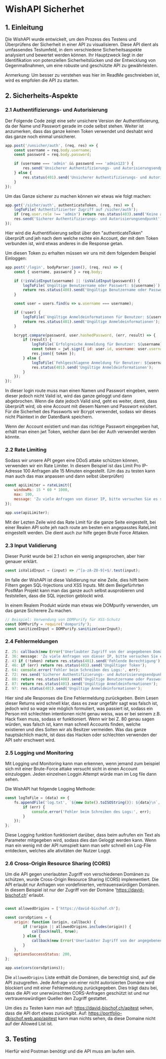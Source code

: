 # WishAPI Sicherhet

## 1. Einleitung 
Die WishAPI wurde entwickelt, um den Prozess des Testens und Überprüfens der Sicherheit in einer API zu visualisieren. Diese API dient als umfassendes Testumfeld, in dem verschiedene Sicherheitsaspekte analysiert und bewertet werden können. Ihr Hauptzweck liegt in der Identifikation von potenziellen Sicherheitslücken und der Entwicklung von Gegenmaßnahmen, um eine robuste und geschützte API zu gewährleisten.

Anmerkung: Um besser zu verstehen was hier im ReadMe geschreieben ist, wird es empfolen die API zu starten.

## 2. Sicherheits-Aspekte

### 2.1 Authentifizierungs- und Autorisierung

Der Folgende Code zeigt eine sehr unsichere Version der Authentifixierung, da der Name und Passwort gerade im code selbst stehen. Weiter ist anzumerken, dass das ganze keinen Token verwendet und deshabt wird das ganze noch einmal unsicherer.
```javascript
app.post('/unsicher/auth', (req, res) => {
    const username = req.body.username;
    const password = req.body.password;

    if (username === 'admin' && password === 'admin123') {
        res.send('Unsicherer Authentifizierungs- und Autorisierungsendpunkt - Zugriff gestattet');
    } else {
        res.status(401).send('Unsicherer Authentifizierungs- und Autorisierungsendpunkt - Zugriff verweigert');
    }
});
```

Um das Ganze sicherer zu machen können wir etwas wie folgt machen: 
````javascript
app.get('/sicher/auth', authenticateToken, (req, res) => {
    logToFile('Authentifizierter Zugriff auf /sicher/auth');
    if (req.user.role !== 'admin') return res.status(403).send('Keine ausreichenden Berechtigungen');
    res.send('Sicherer Authentifizierungs- und Autorisierungsendpunkt');
});

````

Hier wird die Authentifixierung selbst über den "authenticateToken" überprüft und jeh nach dem welche rechte ein Account, der mit dem Token verbunden ist, wird etwas anderes in die Response getan. 

Um diesen Token zu erhalten müssen wir uns mit dem folgendem Beispiel Einloggen: 
````javascript
app.post('/login', bodyParser.json(), (req, res) => {
    const { username, password } = req.body;

    if (!isValidInput(username) || !isValidInput(password)) {
        logToFile(`Ungültige Benutzername oder Passwort: ${username}`);
        return res.status(400).send('Ungültige Benutzername oder Passwort');
    }

    const user = users.find(u => u.username === username);

    if (!user) {
        logToFile(`Ungültige Anmeldeinformationen für Benutzer: ${username}`);
        return res.status(401).send('Ungültige Anmeldeinformationen');
    }

    bcrypt.compare(password, user.hashedPassword, (err, result) => {
        if (result) {
            logToFile(`Erfolgreiche Anmeldung für Benutzer: ${username}`);
            const token = jwt.sign({ id: user.id, username: user.username, role: user.role }, secretKey);
            res.json({ token });
        } else {
            logToFile(`Fehlgeschlagene Anmeldung für Benutzer: ${username}`);
            res.status(401).send('Ungültige Anmeldeinformationen');
        }
    });
});

````

In dieser login route muss man einen Namen und Passwort eingeben, wenn dieser jedoch nicht Valid ist, wird das ganze geloggt und dann abgebrochen. Wenn die date jedoch Valid sind, geht es weiter, damit, dass überprüft wird, ob eine Account mit diesem Namen und Passwort exisitert. Für die Sicherheit des Passworts wir Bcrypt verwendet, sodass wir dieses nicht Plaintext in der DatenBank speichern. 

Wenn der Account existiert und man das richtige Passwort eingegeben hat, erhält man einen jwt Token, welcher dann bei der Auth verwendet werden könnte. 

### 2.2 Rate Limiting

Sodass wir unsere API gegen eine DDoS attake schützen können, verwenden wir ein Rate Limiter. In diesem Beispiel ist das Limit Pro IP-Adresse 100 Anfragen alle 15 Minuten eingestellt. (Um das zu testen kann man auch das max anpassen und dann selbst überprüfen)

````javascript
const apiLimiter = rateLimit({
    windowMs: 15 * 60 * 1000,
    max: 100,
    message: 'Zu viele Anfragen von dieser IP, bitte versuchen Sie es später erneut.',
});

app.use(apiLimiter);
````
Mit der Lezten Zeile wird das Rate Limit für die ganze Seite eingestellt, bei einer Realen API solte jeh nach route am besten ein angepasstes RateLimit eingestellt werden. Die dient auch zur hilfe gegen Brute Force Attaken. 

### 2.3 Input Validierung 

Dieser Punkt wurde bei 2.1 schon ein wenig angesprochen, aber hier genauer erklärt. 

````javascript
const isValidInput = (input) => /^[a-zA-Z0-9]+$/.test(input);
````

Im falle der WishAPI ist diese Validierung nur eine Zeile, dies hilft beim Filtern gegen SQL-Injections und XSS Inputs. Mit dem Beigefürhrten PostMan Projekt kann man das ganze auch selbst ausprobieren und feststellen, dass die SQL injection geblockt wird. 

In einem Realem Produkt würde man etwas wie DOMpurify verwenden, um das ganze Sicherere Zu machen. 

````javascript
// Beispiel: Verwendung von DOMPurify für XSS-Schutz
const DOMPurify = require('dompurify');
const sanitizedInput = DOMPurify.sanitize(userInput);
````

### 2.4 Fehlermeldungen

````javascript
Z. 25: callback(new Error('Unerlaubter Zugriff von der angegebenen Domäne.'));
Z. 36: message: 'Zu viele Anfragen von dieser IP, bitte versuchen Sie es später erneut.',
Z. 43 if (!token) return res.status(401).send('Fehlende Berechtigung');
Z. 46: if (err) return res.status(403).send('Ungültiger Token');
Z. 64: console.error('Fehler beim Schreiben des Logs:', err);
Z. 72: res.send('Sicherer Authentifizierungs- und Autorisierungsendpunkt');
Z. 80: return res.status(400).send('Ungültige Benutzername oder Passwort');
Z. 87: return res.status(401).send('Ungültige Anmeldeinformationen');
Z. 97: res.status(401).send('Ungültige Anmeldeinformationen');
````
Hier sind alle Responses die Eine Fehlermeldung zurückgeben. Beim Lesen dieser Returns wird schnell klar, dass es zwar ungefähr sagt was falsch ist, jedoch wird so wage wie möglich formuliert, was passiert ist, sodass ein Person mit schlechten intentionen nicht genau weiss, was er bei seinem z.B. Hack fixen muss, sodass er funktioniert. Wenn wir bei Z. 80 genau sagen würden, was falsch ist, kann man schnell Accounts finden, welche existieren und dies Solten wir als Besitzer vermeiden. Was das ganze hauptsächlich macht, ist dass das Hacken oder schlechten verwenden der API sehr erschwert wird. 


### 2.5 Logging und Monitoring

Mit Logging und Monitoring kann man erkennen, wenn jemand zum beispiel sich mit einer Brute-Force attake versucht sicht in einen Account einzuloggen. Jeden einzelnen Loggin Attempt würde man im Log file dann sehen. 

Die WishAPI hat folgende Logging Methode: 
````javascript
const logToFile = (data) => {
    fs.appendFile('log.txt', `${new Date().toISOString()}: ${data}\n`, (err) => {
        if (err) {
            console.error('Fehler beim Schreiben des Logs:', err);
        }
    });
};
````
Diese Logging funktion funktioniert darüber, dass beim aufrufen ein Text als Parameter mitgegeben wird, sodass dies dan Geloggt werden kann. Wenn man ein wenig mit der API rumspielt kann man sehr schnell ein Log-File entdecken, welches alle ativitäten der Nutzer Loggt. 


### 2.6 Cross-Origin Resource Sharing (CORS)

Um die API gegen unerlaubten Zugriff von verschiedenen Domänen zu schützen, wurde Cross-Origin Resource Sharing (CORS) implementiert. Die API erlaubt nur Anfragen von vordefinierten, vertrauenswürdigen Domänen. In diesem Beispiel ist nur der Zugriff von der Domäne 'https://david-bischof.ch' erlaubt.

```javascript

const allowedOrigins = ['https://david-bischof.ch'];

const corsOptions = {
    origin: function (origin, callback) {
        if (!origin || allowedOrigins.includes(origin)) {
            callback(null, true);
        } else {
            callback(new Error('Unerlaubter Zugriff von der angegebenen Domäne.'));
        }
    },
    optionsSuccessStatus: 200,
};

app.use(cors(corsOptions));
```

Die `allowedOrigins` Liste enthält die Domänen, die berechtigt sind, auf die API zuzugreifen. Jede Anfrage von einer nicht autorisierten Domäne wird blockiert und mit einer Fehlermeldung zurückgegeben. Dies trägt dazu bei, dass die API vor unerwünschten CORS-Anfragen geschützt ist und nur vertrauenswürdigen Quellen den Zugriff gestattet.

Um dies zu Testen kann man auf: https://david-bischof.ch/apitest sehen, dass die API dort etwas zurückgibt. Auf: https://portfolio-dbischof.web.app/apitest kann man nichts sehen, da diese Domaine nicht auf der Allowed List ist.

## 3. Testing

Hierfür wird Postman benötigt und die API muss am laufen sein. 
